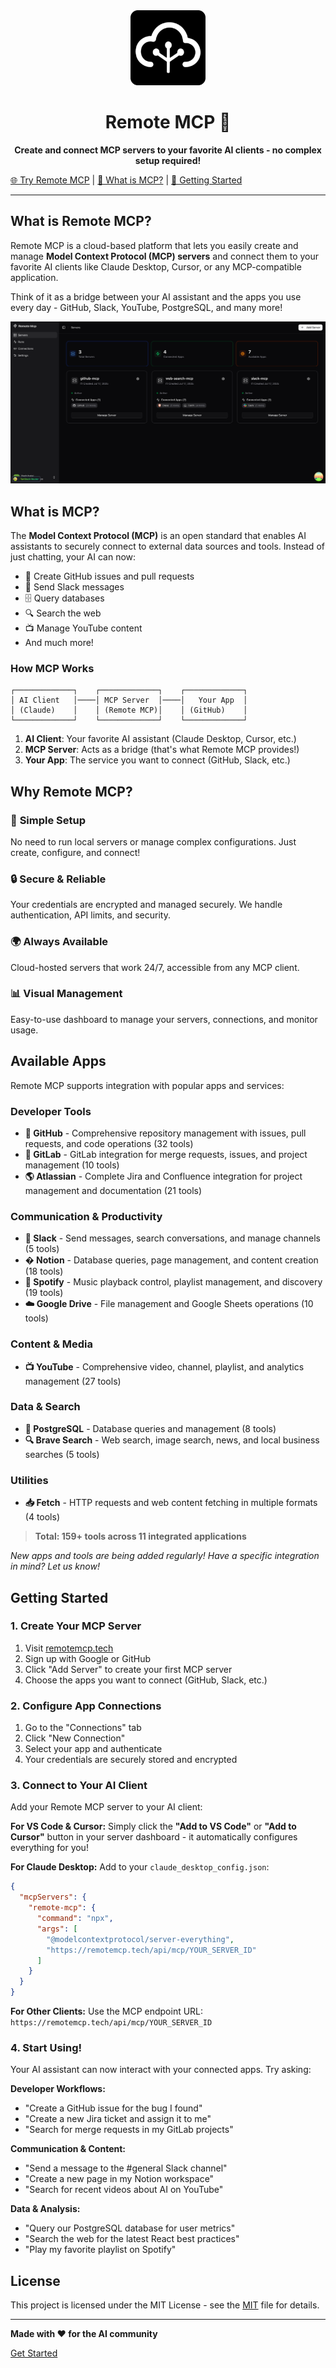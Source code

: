 <div align="center">

<img src="public/logo192.png" alt="Remote MCP Logo" width="120" height="120" />

# Remote MCP 🚀

**Create and connect MCP servers to your favorite AI clients - no complex setup required!**

</div>

[🌐 Try Remote MCP](https://remotemcp.tech) | [📖 What is MCP?](#what-is-mcp) | [🚀 Getting Started](#getting-started)

---

## What is Remote MCP?

Remote MCP is a cloud-based platform that lets you easily create and manage **Model Context Protocol (MCP) servers** and connect them to your favorite AI clients like Claude Desktop, Cursor, or any MCP-compatible application.

Think of it as a bridge between your AI assistant and the apps you use every day - GitHub, Slack, YouTube, PostgreSQL, and many more!

![Remote MCP Dashboard](assets/screenshot-servers.png)

## What is MCP?

The **Model Context Protocol (MCP)** is an open standard that enables AI assistants to securely connect to external data sources and tools. Instead of just chatting, your AI can now:

- 📝 Create GitHub issues and pull requests
- 💬 Send Slack messages
- 🗄️ Query databases
- 🔍 Search the web
- 📺 Manage YouTube content
- And much more!

### How MCP Works

```
┌─────────────┐    ┌─────────────┐    ┌─────────────┐
│ AI Client   │────│ MCP Server  │────│   Your App  │
│ (Claude)    │    │ (Remote MCP)│    │ (GitHub)    │
└─────────────┘    └─────────────┘    └─────────────┘
```

1. **AI Client**: Your favorite AI assistant (Claude Desktop, Cursor, etc.)
2. **MCP Server**: Acts as a bridge (that's what Remote MCP provides!)
3. **Your App**: The service you want to connect (GitHub, Slack, etc.)

## Why Remote MCP?

### 🎯 **Simple Setup**

No need to run local servers or manage complex configurations. Just create, configure, and connect!

### 🔒 **Secure & Reliable**

Your credentials are encrypted and managed securely. We handle authentication, API limits, and security.

### 🌍 **Always Available**

Cloud-hosted servers that work 24/7, accessible from any MCP client.

### 📊 **Visual Management**

Easy-to-use dashboard to manage your servers, connections, and monitor usage.


## Available Apps

Remote MCP supports integration with popular apps and services:

### Developer Tools
- **🐙 GitHub** - Comprehensive repository management with issues, pull requests, and code operations (32 tools)
- **🦊 GitLab** - GitLab integration for merge requests, issues, and project management (10 tools)
- **🌎 Atlassian** - Complete Jira and Confluence integration for project management and documentation (21 tools)

### Communication & Productivity
- **💬 Slack** - Send messages, search conversations, and manage channels (5 tools)
- **� Notion** - Database queries, page management, and content creation (18 tools)
- **🎵 Spotify** - Music playback control, playlist management, and discovery (19 tools)
- **☁️ Google Drive** - File management and Google Sheets operations (10 tools)

### Content & Media
- **📺 YouTube** - Comprehensive video, channel, playlist, and analytics management (27 tools)

### Data & Search
- **🐘 PostgreSQL** - Database queries and management (8 tools)
- **🔍 Brave Search** - Web search, image search, news, and local business searches (5 tools)

### Utilities
- **📥 Fetch** - HTTP requests and web content fetching in multiple formats (4 tools)

> **Total: 159+ tools across 11 integrated applications**

_New apps and tools are being added regularly! Have a specific integration in mind? Let us know!_

## Getting Started

### 1. Create Your MCP Server

1. Visit [remotemcp.tech](https://remotemcp.tech)
2. Sign up with Google or GitHub
3. Click "Add Server" to create your first MCP server
4. Choose the apps you want to connect (GitHub, Slack, etc.)

### 2. Configure App Connections

1. Go to the "Connections" tab
2. Click "New Connection"
3. Select your app and authenticate
4. Your credentials are securely stored and encrypted

### 3. Connect to Your AI Client

Add your Remote MCP server to your AI client:

**For VS Code & Cursor:**
Simply click the **"Add to VS Code"** or **"Add to Cursor"** button in your server dashboard - it automatically configures everything for you!

**For Claude Desktop:**
Add to your `claude_desktop_config.json`:

```json
{
  "mcpServers": {
    "remote-mcp": {
      "command": "npx",
      "args": [
        "@modelcontextprotocol/server-everything",
        "https://remotemcp.tech/api/mcp/YOUR_SERVER_ID"
      ]
    }
  }
}
```

**For Other Clients:**
Use the MCP endpoint URL: `https://remotemcp.tech/api/mcp/YOUR_SERVER_ID`

### 4. Start Using!

Your AI assistant can now interact with your connected apps. Try asking:

**Developer Workflows:**
- "Create a GitHub issue for the bug I found"
- "Create a new Jira ticket and assign it to me"
- "Search for merge requests in my GitLab projects"

**Communication & Content:**
- "Send a message to the #general Slack channel"
- "Create a new page in my Notion workspace"
- "Search for recent videos about AI on YouTube"

**Data & Analysis:**
- "Query our PostgreSQL database for user metrics"
- "Search the web for the latest React best practices"
- "Play my favorite playlist on Spotify"

<!-- ## Contributing

We welcome contributions! Check out our [contributing guidelines](CONTRIBUTING.md) to get started. -->

## License

This project is licensed under the MIT License - see the [MIT](LICENSE) file for details.

---

**Made with ❤️ for the AI community**

[Get Started](https://remotemcp.tech)
